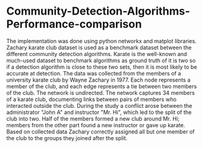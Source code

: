 # Community-Detection-Algorithms-Performance-comparison
The implementation was done using python networkx and matplot libraries. Zachary karate club dataset is used as a benchmark dataset between the different community  detection algorithms. Karate is the well-known and much-used dataset to benchmark algorithms as  ground truth of it is two so if a detection algorithm is close to these two sets, then it is most likely to  be accurate at detection. The data was collected from the members of a university karate club by  Wayne Zachary in 1977. Each node represents a member of the club, and each edge represents a  tie between two members of the club. The network is undirected. The network captures 34 members  of a karate club, documenting links between pairs of members who interacted outside the club.  During the study a conflict arose between the administrator "John A" and instructor "Mr. Hi", which  led to the split of the club into two. Half of the members formed a new club around Mr. Hi; members  from the other part found a new instructor or gave up karate. Based on collected data Zachary  correctly assigned all but one member of the club to the groups they joined after the split.

